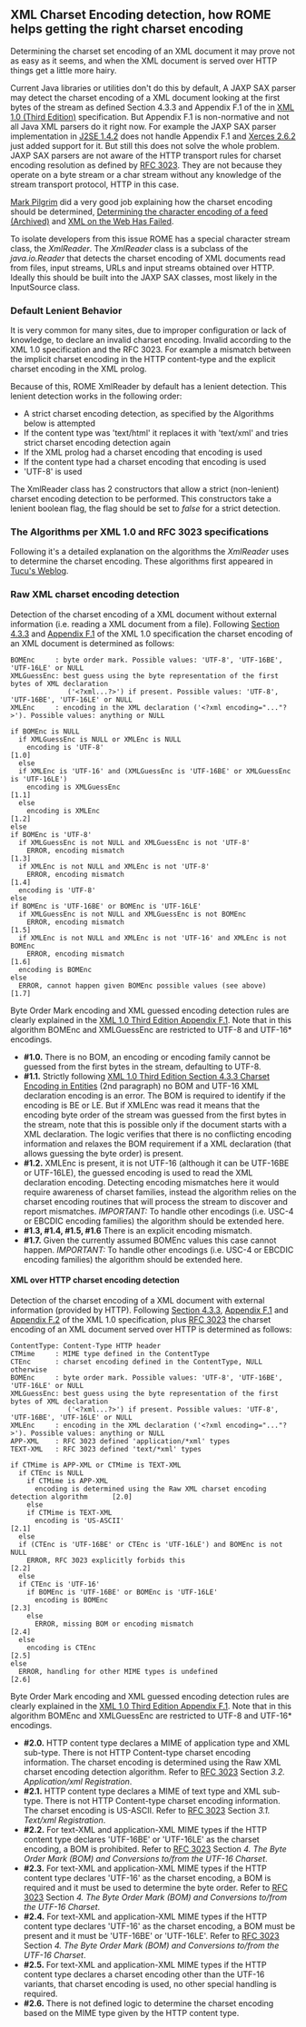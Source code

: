 ## XML Charset Encoding detection, how ROME helps getting the right charset encoding

Determining the charset set encoding of an XML document it may prove not
as easy as it seems, and when the XML document is served over HTTP
things get a little more hairy.

Current Java libraries or utilities don\'t do this by default, A JAXP
SAX parser may detect the charset encoding of a XML document looking at
the first bytes of the stream as defined Section 4.3.3 and Appendix F.1
of the in [XML 1.0 (Third
Edition)](http://www.w3.org/TR/2004/REC-xml-20040204/)
specification. But Appendix F.1 is non-normative and not all Java XML
parsers do it right now. For example the JAXP SAX parser implementation
in [J2SE 1.4.2](http://java.sun.com/j2se/1.4.2) does not
handle Appendix F.1 and [Xerces
2.6.2](http://xml.apache.org/xerces2-j/) just added
support for it. But still this does not solve the whole problem. JAXP
SAX parsers are not aware of the HTTP transport rules for charset
encoding resolution as defined by [RFC
3023](http://www.ietf.org/rfc/rfc3023.txt). They are not
because they operate on a byte stream or a char stream without any
knowledge of the stream transport protocol, HTTP in this case.

[Mark
Pilgrim](https://en.wikipedia.org/wiki/Mark_Pilgrim) did
a very good job explaining how the charset encoding should be
determined, [Determining the character encoding of a feed
(Archived)](https://web.archive.org/web/20060706153721/http://diveintomark.org/archives/2004/02/13/xml-media-types)
and [XML on the Web Has
Failed](http://www.xml.com/pub/a/2004/07/21/dive.html).

To isolate developers from this issue ROME has a special character
stream class, the *XmlReader*. The *XmlReader* class is a subclass of
the *java.io.Reader* that detects the charset encoding of XML documents
read from files, input streams, URLs and input streams obtained over
HTTP. Ideally this should be built into the JAXP SAX classes, most
likely in the InputSource class.

### Default Lenient Behavior

It is very common for many sites, due to improper configuration or lack
of knowledge, to declare an invalid charset encoding. Invalid according
to the XML 1.0 specification and the RFC 3023. For example a mismatch
between the implicit charset encoding in the HTTP content-type and the
explicit charset encoding in the XML prolog.

Because of this, ROME XmlReader by default has a lenient detection. This
lenient detection works in the following order:

-   A strict charset encoding detection, as specified by the Algorithms
    below is attempted
-   If the content type was \'text/html\' it replaces it with
    \'text/xml\' and tries strict charset encoding detection again
-   If the XML prolog had a charset encoding that encoding is used
-   If the content type had a charset encoding that encoding is used
-   \'UTF-8\' is used

The XmlReader class has 2 constructors that allow a strict (non-lenient)
charset encoding detection to be performed. This constructors take a
lenient boolean flag, the flag should be set to *false* for a strict
detection.

### The Algorithms per XML 1.0 and RFC 3023 specifications

Following it\'s a detailed explanation on the algorithms the *XmlReader*
uses to determine the charset encoding. These algorithms first appeared
in [Tucu\'s
Weblog](http://blogs.sun.com/roller/page/tucu/Weblog).

### Raw XML charset encoding detection

Detection of the charset encoding of a XML document without external
information (i.e. reading a XML document from a file). Following
[Section
4.3.3](http://www.w3.org/TR/2004/REC-xml-20040204/#charencoding)
and [Appendix
F.1](http://www.w3.org/TR/REC-xml/#sec-guessing-no-ext-info)
of the XML 1.0 specification the charset encoding of an XML document is
determined as follows:

```
BOMEnc     : byte order mark. Possible values: 'UTF-8', 'UTF-16BE', 'UTF-16LE' or NULL
XMLGuessEnc: best guess using the byte representation of the first bytes of XML declaration
              ('<?xml...?>') if present. Possible values: 'UTF-8', 'UTF-16BE', 'UTF-16LE' or NULL
XMLEnc     : encoding in the XML declaration ('<?xml encoding="..."?>'). Possible values: anything or NULL

if BOMEnc is NULL
  if XMLGuessEnc is NULL or XMLEnc is NULL
    encoding is 'UTF-8'                                                                   [1.0]
  else
  if XMLEnc is 'UTF-16' and (XMLGuessEnc is 'UTF-16BE' or XMLGuessEnc is 'UTF-16LE')
    encoding is XMLGuessEnc                                                               [1.1]
  else
    encoding is XMLEnc                                                                    [1.2]
else
if BOMEnc is 'UTF-8'
  if XMLGuessEnc is not NULL and XMLGuessEnc is not 'UTF-8'
    ERROR, encoding mismatch                                                              [1.3]
  if XMLEnc is not NULL and XMLEnc is not 'UTF-8'
    ERROR, encoding mismatch                                                              [1.4]
  encoding is 'UTF-8'
else
if BOMEnc is 'UTF-16BE' or BOMEnc is 'UTF-16LE'
  if XMLGuessEnc is not NULL and XMLGuessEnc is not BOMEnc
    ERROR, encoding mismatch                                                              [1.5]
  if XMLEnc is not NULL and XMLEnc is not 'UTF-16' and XMLEnc is not BOMEnc
    ERROR, encoding mismatch                                                              [1.6]
  encoding is BOMEnc
else
  ERROR, cannot happen given BOMEnc possible values (see above)                           [1.7]
```

Byte Order Mark encoding and XML guessed encoding detection rules are
clearly explained in the [XML 1.0 Third Edition Appendix
F.1](http://www.w3.org/TR/REC-xml/#sec-guessing-no-ext-info).
Note that in this algorithm BOMEnc and XMLGuessEnc are restricted to
UTF-8 and UTF-16\* encodings.

-   **#1.0.** There is no BOM, an encoding or encoding family cannot be
    guessed from the first bytes in the stream, defaulting to UTF-8.
-   **#1.1.** Strictly following [XML 1.0 Third Edition Section 4.3.3
    Charset Encoding in
    Entities](http://www.w3.org/TR/2004/REC-xml-20040204/#charencoding)
    (2nd paragraph) no BOM and UTF-16 XML declaration encoding is an
    error. The BOM is required to identify if the encoding is BE or LE.
    But if XMLEnc was read it means that the encoding byte order of the
    stream was guessed from the first bytes in the stream, note that
    this is possible only if the document starts with a XML declaration.
    The logic verifies that there is no conflicting encoding information
    and relaxes the BOM requirement if a XML declaration (that allows
    guessing the byte order) is present.
-   **#1.2.** XMLEnc is present, it is not UTF-16 (although it can be
    UTF-16BE or UTF-16LE), the guessed encoding is used to read the XML
    declaration encoding. Detecting encoding mismatches here it would
    require awareness of charset families, instead the algorithm relies
    on the charset encoding routines that will process the stream to
    discover and report mismatches. *IMPORTANT:* To handle other
    encodings (i.e. USC-4 or EBCDIC encoding families) the algorithm
    should be extended here.
-   **#1.3, #1.4, #1.5, #1.6** There is an explicit encoding mismatch.
-   **#1.7.** Given the currently assumed BOMEnc values this case cannot
    happen. *IMPORTANT:* To handle other encodings (i.e. USC-4 or EBCDIC
    encoding families) the algorithm should be extended here.

#### XML over HTTP charset encoding detection

Detection of the charset encoding of a XML document with external
information (provided by HTTP). Following [Section
4.3.3](http://www.w3.org/TR/2004/REC-xml-20040204/#charencoding),
[Appendix
F.1](http://www.w3.org/TR/REC-xml/#sec-guessing-no-ext-info)
and [Appendix
F.2](http://www.w3.org/TR/2004/REC-xml-20040204/#sec-guessing-with-ext-info)
of the XML 1.0 specification, plus [RFC
3023](http://www.ietf.org/rfc/rfc3023.txt) the charset
encoding of an XML document served over HTTP is determined as follows:

```
ContentType: Content-Type HTTP header
CTMime     : MIME type defined in the ContentType
CTEnc      : charset encoding defined in the ContentType, NULL otherwise
BOMEnc     : byte order mark. Possible values: 'UTF-8', 'UTF-16BE', 'UTF-16LE' or NULL
XMLGuessEnc: best guess using the byte representation of the first bytes of XML declaration
              ('<?xml...?>') if present. Possible values: 'UTF-8', 'UTF-16BE', 'UTF-16LE' or NULL
XMLEnc     : encoding in the XML declaration ('<?xml encoding="..."?>'). Possible values: anything or NULL
APP-XML    : RFC 3023 defined 'application/*xml' types
TEXT-XML   : RFC 3023 defined 'text/*xml' types

if CTMime is APP-XML or CTMime is TEXT-XML
  if CTEnc is NULL
    if CTMime is APP-XML
      encoding is determined using the Raw XML charset encoding detection algorithm      [2.0]
    else
    if CTMime is TEXT-XML
      encoding is 'US-ASCII'                                                             [2.1]
  else
  if (CTEnc is 'UTF-16BE' or CTEnc is 'UTF-16LE') and BOMEnc is not NULL
    ERROR, RFC 3023 explicitly forbids this                                              [2.2]
  else
  if CTEnc is 'UTF-16'
    if BOMEnc is 'UTF-16BE' or BOMEnc is 'UTF-16LE'
      encoding is BOMEnc                                                                 [2.3]
    else
      ERROR, missing BOM or encoding mismatch                                            [2.4]
  else
    encoding is CTEnc                                                                    [2.5]
else
  ERROR, handling for other MIME types is undefined                                      [2.6]
```

Byte Order Mark encoding and XML guessed encoding detection rules are
clearly explained in the [XML 1.0 Third Edition Appendix
F.1](http://www.w3.org/TR/REC-xml/#sec-guessing-no-ext-info).
Note that in this algorithm BOMEnc and XMLGuessEnc are restricted to
UTF-8 and UTF-16\* encodings.

-   **#2.0.** HTTP content type declares a MIME of application type and
    XML sub-type. There is not HTTP Content-type charset encoding
    information. The charset encoding is determined using the Raw XML
    charset encoding detection algorithm. Refer to [RFC
    3023](http://www.ietf.org/rfc/rfc3023.txt) Section
    *3.2. Application/xml Registration*.
-   **#2.1.** HTTP content type declares a MIME of text type and XML
    sub-type. There is not HTTP Content-type charset encoding
    information. The charset encoding is US-ASCII. Refer to [RFC
    3023](http://www.ietf.org/rfc/rfc3023.txt) Section
    *3.1. Text/xml Registration*.
-   **#2.2.** For text-XML and application-XML MIME types if the HTTP
    content type declares \'UTF-16BE\' or \'UTF-16LE\' as the charset
    encoding, a BOM is prohibited. Refer to [RFC
    3023](http://www.ietf.org/rfc/rfc3023.txt) Section
    *4. The Byte Order Mark (BOM) and Conversions to/from the UTF-16
    Charset*.
-   **#2.3.** For text-XML and application-XML MIME types if the HTTP
    content type declares \'UTF-16\' as the charset encoding, a BOM is
    required and it must be used to determine the byte order. Refer to
    [RFC 3023](http://www.ietf.org/rfc/rfc3023.txt)
    Section *4. The Byte Order Mark (BOM) and Conversions to/from the
    UTF-16 Charset*.
-   **#2.4.** For text-XML and application-XML MIME types if the HTTP
    content type declares \'UTF-16\' as the charset encoding, a BOM must
    be present and it must be \'UTF-16BE\' or \'UTF-16LE\'. Refer to
    [RFC 3023](http://www.ietf.org/rfc/rfc3023.txt)
    Section *4. The Byte Order Mark (BOM) and Conversions to/from the
    UTF-16 Charset*.
-   **#2.5.** For text-XML and application-XML MIME types if the HTTP
    content type declares a charset encoding other than the UTF-16
    variants, that charset encoding is used, no other special handling
    is required.
-   **#2.6.** There is not defined logic to determine the charset
    encoding based on the MIME type given by the HTTP content type.
